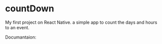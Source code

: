 # countDown
My first project on React Native. a simple app to count the days and hours to an event.

Documantaion:
